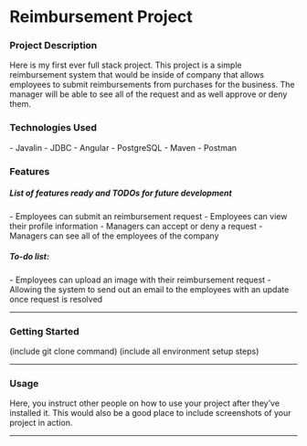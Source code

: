 <h1> Reimbursement Project </h1>

<h3>Project Description</h3>
<p> Here is my first ever full stack project. This project is a simple reimbursement system that would be inside of company that allows employees to submit reimbursements from purchases for the business. The manager will be able to see all of the request and as well approve or deny them. </p>

<h3>Technologies Used</h3>
  - Javalin 
  - JDBC
  - Angular 
  - PostgreSQL
  - Maven
  - Postman


<h3> Features</h3>
<h5>List of features ready and TODOs for future development</h5>
  - Employees can submit an reimbursement request
  - Employees can view their profile information
  - Managers can accept or deny a request
  - Managers can see all of the employees of the company 
  
<h5> To-do list: </h5>
  - Employees can upload an image with their reimbursement request
  - Allowing the system to send out an email to the employees with an update once request is resolved

--------------------------------

<h3>Getting Started</h3>
(include git clone command) 
(include all environment setup steps)

------------
<h3>Usage</h3>
Here, you instruct other people on how to use your project after they’ve installed it.
This would also be a good place to include screenshots of your project in action.

-----------

